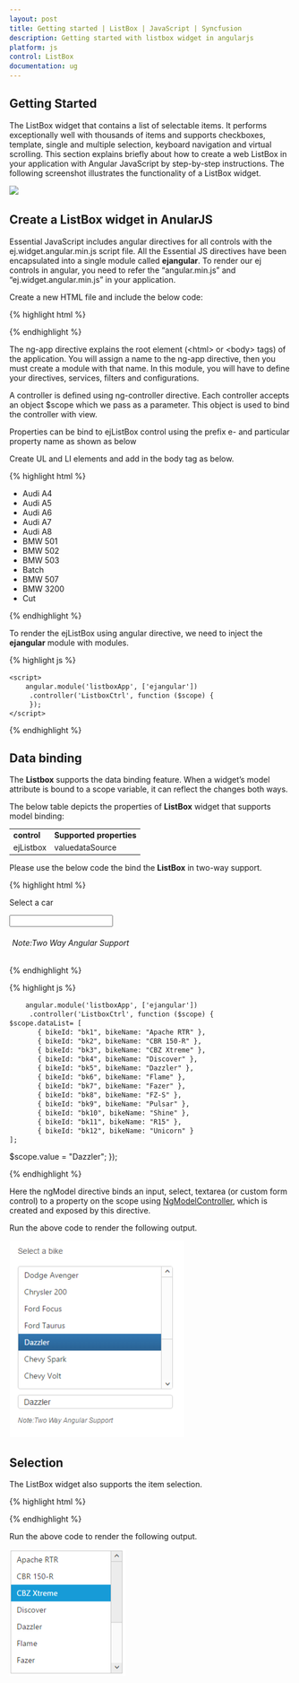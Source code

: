 ```yaml
---
layout: post
title: Getting started | ListBox | JavaScript | Syncfusion
description: Getting started with listbox widget in angularjs
platform: js
control: ListBox
documentation: ug
---
```



## Getting Started
The ListBox widget that contains a list of selectable items. It performs exceptionally well with thousands of items and supports checkboxes, template, single and multiple selection, keyboard navigation and virtual scrolling.
This section explains briefly about how to create a web ListBox in your application with Angular JavaScript by step-by-step instructions. The following screenshot illustrates the functionality of a ListBox widget.


![](Getting_Started_images\Getting_Started_img1.png)

## Create a ListBox widget in AnularJS

Essential JavaScript includes angular directives for all controls with the ej.widget.angular.min.js script file. All the Essential JS directives have been encapsulated into a single module called **ejangular**. To render our ej controls in angular, you need to refer the “angular.min.js” and “ej.widget.angular.min.js” in your application.

Create a new HTML file and include the below code:

{% highlight html %}

<!DOCTYPE html>
<html lang="en" ng-app="listboxApp">
<head>
    <title>Essential Studio for JavaScript : Angular JS Support for Listbox </title>
    <!-- Style sheet for default theme (flat azure) -->
    <link href="http://cdn.syncfusion.com/ {{site.releaseversion}}/js/web/flat-azure/ej.web.all.min.css" rel="stylesheet" />
    <!--Scripts-->
    <script src="http://cdn.syncfusion.com/js/assets/external/jquery-3.1.0.min.js" type="text/javascript"> </script>
    <script src="http://cdn.syncfusion.com/js/assets/external/angular.min.js"></script>
    <script type="text/javascript" src="http://cdn.syncfusion.com/ {{site.releaseversion}}/js/web/ej.web.all.min.js "></script>
    <script src="http://cdn.syncfusion.com/ {{site.releaseversion}}/js/common/ej.widget.angular.min.js"></script>
    <!--Add custom scripts here -->
</head>
<body ng-controller="ListboxCtrl">
    <!--Add necessary HTML elements-->
</body>
</body>
</html>


{% endhighlight %}



The ng-app directive explains the root element (&lt;html&gt; or &lt;body&gt; tags) of the application. You will assign a name to the ng-app directive, then you must create a module with that name. In this module, you will have to define your directives, services, filters and configurations.

A controller is defined using ng-controller directive. Each controller accepts an object $scope which we pass as a parameter.  This object is used to bind the controller with view.   

Properties can be bind to ejListBox control using the prefix e- and particular property name as shown as below

Create UL and LI elements and add in the body tag as below.

{% highlight html %}

<div>
    <ul id="list1" ej-listbox>
        <li>Audi A4</li>
        <li>Audi A5</li>
        <li>Audi A6</li>
        <li>Audi A7</li>
        <li>Audi A8</li>
        <li>BMW 501</li>
        <li>BMW 502</li>
        <li>BMW 503</li>
        <li>Batch</li>
        <li>BMW 507</li>
        <li>BMW 3200</li>
        <li>Cut</li>
    </ul>
</div>


{% endhighlight %}



To render the ejListBox using angular directive, we need to inject the **ejangular** module with modules.

{% highlight js %}

    <script>
        angular.module('listboxApp', ['ejangular'])
         .controller('ListboxCtrl', function ($scope) {
         });
    </script>



{% endhighlight %}



## Data binding

The **Listbox** supports the data binding feature. When a widget’s model attribute is bound to a scope variable, it can reflect the changes both ways.

The below table depicts the properties of **ListBox** widget that supports model binding:

<table>
<tr>
<td>
<b>control</b></td><td>
<b>Supported properties</b></td></tr>
<tr>
<td>
ejListbox</td><td>
valuedataSource</td></tr>
</table>


Please use the below code the bind the **ListBox** in two-way support.

{% highlight html %}

<div class="content-container-fluid">
    <div class="row">
        <div class="cols-sample-area">
            <div class="frame">
                <div class="ctrllabel">Select a car</div>
                <div class="angularbind">
                    <div id="control">
                        <div>
                            <ul id="Ul1" ej-listbox e-datasource="datalist" " e-fields-id="id" e-fields-text="text" e-value="value"></ul>
                        </div>
                    </div>
                    <div id="binding">
                        <input type="text" id="listValue" class="input ejinputtext" ng-model="value" />
                    </div>
                    <h6><span style="font-style: italic; font-weight: normal; margin: 5px; text-align: center">Note:Two Way Angular Support</span></h6>
                </div>
            </div>
        </div>
    </div>
</div>


{% endhighlight %}



{% highlight js %}

        angular.module('listboxApp', ['ejangular'])
         .controller('ListboxCtrl', function ($scope) {
    $scope.dataList= [
           { bikeId: "bk1", bikeName: "Apache RTR" },
           { bikeId: "bk2", bikeName: "CBR 150-R" },
           { bikeId: "bk3", bikeName: "CBZ Xtreme" },
           { bikeId: "bk4", bikeName: "Discover" },
           { bikeId: "bk5", bikeName: "Dazzler" },
           { bikeId: "bk6", bikeName: "Flame" },
           { bikeId: "bk7", bikeName: "Fazer" },
           { bikeId: "bk8", bikeName: "FZ-S" },
           { bikeId: "bk9", bikeName: "Pulsar" },
           { bikeId: "bk10", bikeName: "Shine" },
           { bikeId: "bk11", bikeName: "R15" },
           { bikeId: "bk12", bikeName: "Unicorn" }
    ];


$scope.value = "Dazzler";
         });


{% endhighlight %}


Here the ngModel directive binds an input, select, textarea (or custom form control) to a property on the scope using [NgModelController](https://docs.angularjs.org/api/ng/type/ngModel.NgModelController), which is created and exposed by this directive. 

Run the above code to render the following output. 

![](Getting_Started_images\databinding_img1.png)



## Selection

The ListBox widget also supports the item selection. 

{% highlight html %}

<div>
    <ul id="listbox" ej-listbox e-datasource="datalist" e-fields-id="id" e-fields-text="text" e-selectedindex="2"></ul>
</div>



{% endhighlight %}



Run the above code to render the following output. 

![](Getting_Started_images\selection_img1.png)




